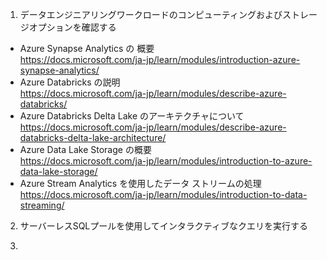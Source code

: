 1. データエンジニアリングワークロードのコンピューティングおよびストレージオプションを確認する
- Azure Synapse Analytics の 概要  
https://docs.microsoft.com/ja-jp/learn/modules/introduction-azure-synapse-analytics/
- Azure Databricks の説明  
https://docs.microsoft.com/ja-jp/learn/modules/describe-azure-databricks/
- Azure Databricks Delta Lake のアーキテクチャについて  
https://docs.microsoft.com/ja-jp/learn/modules/describe-azure-databricks-delta-lake-architecture/
- Azure Data Lake Storage の概要   
https://docs.microsoft.com/ja-jp/learn/modules/introduction-to-azure-data-lake-storage/
- Azure Stream Analytics を使用したデータ ストリームの処理    
https://docs.microsoft.com/ja-jp/learn/modules/introduction-to-data-streaming/


2. サーバーレスSQLプールを使用してインタラクティブなクエリを実行する   


4. 
